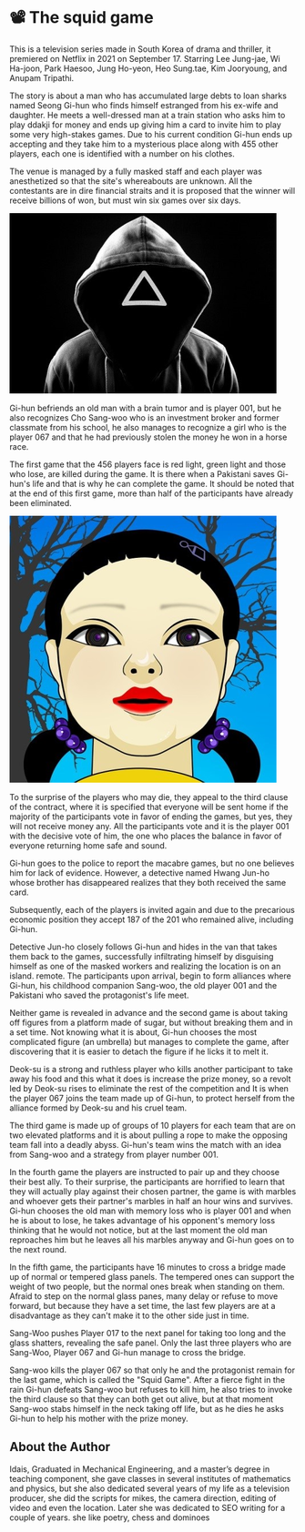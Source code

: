 # 📽️ The squid game

This is a television series made in South Korea of drama and thriller, it premiered on Netflix in 2021 on September 17. Starring Lee Jung-jae, Wi Ha-joon, Park Haesoo, Jung Ho-yeon, Heo Sung.tae, Kim Jooryoung, and Anupam Tripathi.

The story is about a man who has accumulated large debts to loan sharks named Seong Gi-hun who finds himself estranged from his ex-wife and daughter. He meets a well-dressed man at a train station who asks him to play ddakji for money and ends up giving him a card to invite him to play some very high-stakes games. Due to his current condition Gi-hun ends up accepting and they take him to a mysterious place along with 455 other players, each one is identified with a number on his clothes.

The venue is managed by a fully masked staff and each player was anesthetized so that the site's whereabouts are unknown. All the contestants are in dire financial straits and it is proposed that the winner will receive billions of won, but must win six games over six days.

![squid](_static/images/the_squid_game/squid.jpeg)

Gi-hun befriends an old man with a brain tumor and is player 001, but he also recognizes Cho Sang-woo who is an investment broker and former classmate from his school, he also manages to recognize a girl who is the player 067 and that he had previously stolen the money he won in a horse race.

The first game that the 456 players face is red light, green light and those who lose, are killed during the game. It is there when a Pakistani saves Gi-hun's life and that is why he can complete the game. It should be noted that at the end of this first game, more than half of the participants have already been eliminated.

![squid](_static/images/the_squid_game/squid1.jpeg)

To the surprise of the players who may die, they appeal to the third clause of the contract, where it is specified that everyone will be sent home if the majority of the participants vote in favor of ending the games, but yes, they will not receive money any. All the participants vote and it is the player 001 with the decisive vote of him, the one who places the balance in favor of everyone returning home safe and sound.

Gi-hun goes to the police to report the macabre games, but no one believes him for lack of evidence. However, a detective named Hwang Jun-ho whose brother has disappeared realizes that they both received the same card.

Subsequently, each of the players is invited again and due to the precarious economic position they accept 187 of the 201 who remained alive, including Gi-hun.

Detective Jun-ho closely follows Gi-hun and hides in the van that takes them back to the games, successfully infiltrating himself by disguising himself as one of the masked workers and realizing the location is on an island. remote. The participants upon arrival, begin to form alliances where Gi-hun, his childhood companion Sang-woo, the old player 001 and the Pakistani who saved the protagonist's life meet.

Neither game is revealed in advance and the second game is about taking off figures from a platform made of sugar, but without breaking them and in a set time. Not knowing what it is about, Gi-hun chooses the most complicated figure (an umbrella) but manages to complete the game, after discovering that it is easier to detach the figure if he licks it to melt it.

Deok-su is a strong and ruthless player who kills another participant to take away his food and this what it does is increase the prize money, so a revolt led by Deok-su rises to eliminate the rest of the competition and It is when the player 067 joins the team made up of Gi-hun, to protect herself from the alliance formed by Deok-su and his cruel team.

The third game is made up of groups of 10 players for each team that are on two elevated platforms and it is about pulling a rope to make the opposing team fall into a deadly abyss. Gi-hun's team wins the match with an idea from Sang-woo and a strategy from player number 001.

In the fourth game the players are instructed to pair up and they choose their best ally. To their surprise, the participants are horrified to learn that they will actually play against their chosen partner, the game is with marbles and whoever gets their partner's marbles in half an hour wins and survives. Gi-hun chooses the old man with memory loss who is player 001 and when he is about to lose, he takes advantage of his opponent's memory loss thinking that he would not notice, but at the last moment the old man reproaches him but he leaves all his marbles anyway and Gi-hun goes on to the next round.

In the fifth game, the participants have 16 minutes to cross a bridge made up of normal or tempered glass panels. The tempered ones can support the weight of two people, but the normal ones break when standing on them. Afraid to step on the normal glass panes, many delay or refuse to move forward, but because they have a set time, the last few players are at a disadvantage as they can't make it to the other side just in time.

Sang-Woo pushes Player 017 to the next panel for taking too long and the glass shatters, revealing the safe panel. Only the last three players who are Sang-Woo, Player 067 and Gi-hun manage to cross the bridge.

Sang-woo kills the player 067 so that only he and the protagonist remain for the last game, which is called the "Squid Game". After a fierce fight in the rain Gi-hun defeats Sang-woo but refuses to kill him, he also tries to invoke the third clause so that they can both get out alive, but at that moment Sang-woo stabs himself in the neck taking off life, but as he dies he asks Gi-hun to help his mother with the prize money.

## About the Author

Idais, Graduated in Mechanical Engineering, and a master’s degree in teaching component, she gave classes in several institutes of mathematics and physics, but she also dedicated several years of my life as a television producer, she did the scripts for mikes, the camera direction, editing of video and even the location. Later she was dedicated to SEO writing for a couple of years. she like poetry, chess and dominoes
